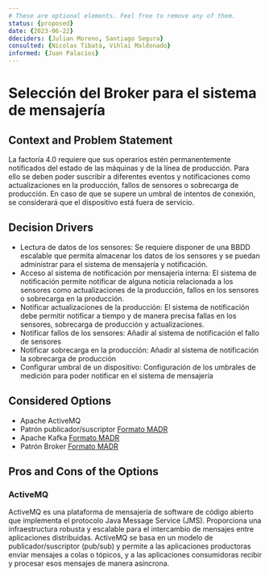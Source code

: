 ```yaml
---
# These are optional elements. Feel free to remove any of them.
status: {proposed}
date: {2023-06-22}
ddeciders: {Julian Moreno, Santiago Segura}
consulted: {Nicolas Tibatá, Vihlai Maldonado}
informed: {Juan Palacios}
---
```

# Selección del Broker para el sistema de mensajería

## Context and Problem Statement
La factoría 4.0 requiere que sus operarios estén permanentemente notificados del estado de las máquinas y de la línea de producción. Para ello se deben poder suscribir a diferentes eventos y notificaciones como actualizaciones en la producción, fallos de sensores o sobrecarga de producción. En caso de que se supere un umbral de intentos de conexión, se considerará que el dispositivo está fuera de servicio.

<!-- This is an optional element. Feel free to remove. -->
## Decision Drivers

* Lectura de datos de los sensores: Se requiere disponer de una BBDD escalable que permita almacenar los datos de los sensores y se puedan administrar para el sistema de mensajería y notificación.
* Acceso al sistema de notificación por mensajería interna: 	El sistema de notificación permite notificar de alguna noticia relacionada a los sensores como actualizaciones de la producción, fallos en los sensores o sobrecarga en la producción.
* Notificar actualizaciones de la producción: El sistema de notificación debe permitir notificar a tiempo y de manera precisa fallas en los sensores, sobrecarga de producción y actualizaciones.
* Notificar fallos de los sensores: Añadir al sistema de notificación el fallo de sensores 
* Notificar sobrecarga en la producción:	Añadir al sistema de notificación la sobrecarga de producción
* Configurar umbral de un dispositivo: Configuración de los umbrales de medición para poder notificar en el sistema de mensajería

## Considered Options

* Apache ActiveMQ
* Patrón publicador/suscriptor [Formato MADR](MADR_2_1_1.md)
* Apache Kafka [Formato MADR](MADR_2_1_2.md)
* Patrón Broker [Formato MADR](MADR_2_1_4.md)

## Pros and Cons of the Options

### ActiveMQ
ActiveMQ es una plataforma de mensajería de software de código abierto que implementa el protocolo Java Message Service (JMS). Proporciona una infraestructura robusta y escalable para el intercambio de mensajes entre aplicaciones distribuidas. ActiveMQ se basa en un modelo de publicador/suscriptor (pub/sub) y permite a las aplicaciones productoras enviar mensajes a colas o tópicos, y a las aplicaciones consumidoras recibir y procesar esos mensajes de manera asíncrona.

